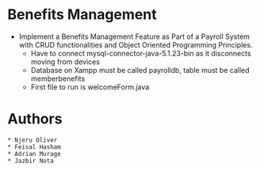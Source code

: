 # Benefits Management

* Implement a Benefits Management Feature as Part of a Payroll System with CRUD functionalities and Object Oriented Programming Principles.
    * Have to connect mysql-connector-java-5.1.23-bin as it disconnects moving from devices
    * Database on Xampp must be called payrolldb, table must be called memberbenefits
    * First file to run is welcomeForm.java

# Authors
    * Njeru Oliver
    * Feisal Hasham
    * Adrian Murage
    * Jazbir Nota